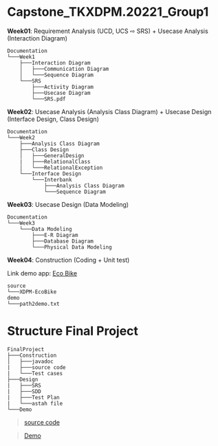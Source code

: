 # Capstone_TKXDPM.20221_Group1

**Week01**: Requirement Analysis (UCD, UCS ⇨ SRS) + Usecase Analysis (Interaction Diagram)

    Documentation
    └───Week1
        ├───Interaction Diagram
        │   ├───Communication Diagram
        │   └───Sequence Diagram
        └───SRS
            ├───Activity Diagram
            ├───Usecase Diagram
            └───SRS.pdf

**Week02**: Usecase Analysis (Analysis Class Diagram) + Usecase Design (Interface Design, Class Design)

    Documentation
    └───Week2
        ├───Analysis Class Diagram
        ├───Class Design
        │   ├───GeneralDesign
        |   ├───RelationalClass
        │   └───RelationalException
        └───Interface Design
            └───Interbank
                ├───Analysis Class Diagram
                └───Sequence Diagram

**Week03**: Usecase Design (Data Modeling)

    Documentation
    └───Week3
        └───Data Modeling
            ├───E-R Diagram
            ├───Database Diagram
            └───Physical Data Modeling

**Week04**: Construction (Coding + Unit test)

Link demo app: [Eco Bike](https://drive.google.com/file/d/1dW47J6Sw5fFa3RkvYK4AO6YJsKQByOO5/view?usp=share_link)

    source
    └───XDPM-EcoBike
    demo
    └───path2demo.txt

# Structure Final Project

    FinalProject
    ├───Construction
    │   ├───javadoc
    |   ├───source code
    |   └───Test cases
    ├───Design
    |   ├───SRS
    |   ├───SDD
    |   ├───Test Plan
    |   └───astah file
    └───Demo

> [source code](https://github.com/brojackvn/Capstone_TKXDPM.20221_Group1/tree/main/source/XDPM-EcoBike)

> [Demo](https://github.com/brojackvn/Capstone_TKXDPM.20221_Group1/tree/main/source/XDPM-EcoBike)




